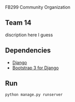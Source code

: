 FB299 Community Organization
## Team 14 
discription here I guess

## Dependencies
* [Django](https://www.djangoproject.com/)
* [Bootstrap 3 for Django](aut://github.com/dyve/django-bootstrap3)

## Run
```shell
python manage.py runserver
```
